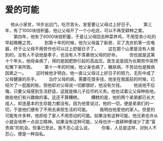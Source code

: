 # 爱的可能
　
他从小家贫，16岁出远门，吃尽苦头，发誓要让父母过上好日子。  　　第三年，有了1000块钱积蓄，他让父母开了一个小吃店，可以不再受耕种之累。  　　第四年，他有了6000块钱积蓄，于是让父母回去种菜养鸡，不用受卖小吃的早起晚睡之苦。  　　到第十年的时候，他为父母盖了新房、买了洗衣机等一应电器，终于让父母不用劳作也可以过上舒服日子了。  　　这在那个山里是没有人做到的。没有人不说他是孝子，也没有人不羡慕他父母的好命。  　　但也就是这第十个年头，他母亲病了，得的是因肥胖引起的高血压。医生说是因为长期劳作突然松懈下来所致。  　　第十一年的时候，他父亲也病了，糖尿病，不劳动也是致病因素之一。  　　这时候他才明白，他一直让父母过上好日子的努力，无形中成了父母健康的杀手。  　　治疗父母的病，需要花很多钱，他坐在我面前的时候，已经欠了一屁股的账。但他却对父母说一切都很好，他没有欠钱。  　　他说他不后悔，只要父母感到生活舒适，这就是做儿子应尽的义务。他也试着让父母种些地，做些他们有兴趣做的事。这还不算糟糕。  　　糟糕的是，他的两个弟弟都已长大成人，却连基本的生存能力都没有。因为他曾说过，他的一切，便是弟弟们的一切，于是他们便有了不用去承担生活的可能。  　　我明白他爱他的家人。但爱的可能有许多种，他却给了家人不用劳动的可能。如果没有这种可能，他兄弟也许从小就会培养一点自立精神。如果没有这种可能，父母也许一直耕种便减少了患“富贵病”的机会。但事已至此，我不忍心这么说。  　　你看，人总是这样，对别人不忍心，便是一种自私。
  